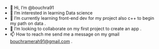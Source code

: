 - 👋 Hi, I’m @bouchra91
- 👀 I’m interested in learning Data science 
- 🌱 I’m currently learning front-end dev for my project also c++ to begin my path on data .
- 💞️ I’m looking to collaborate on my first project to create an app .
- 📫 How to reach me send me a message on my gmail bouchramerah91@gmail.com .


<!---
bouchra91/bouchra91 is a ✨ special ✨ repository because its `README.md` (this file) appears on your GitHub profile.
You can click the Preview link to take a look at your changes.
--->

